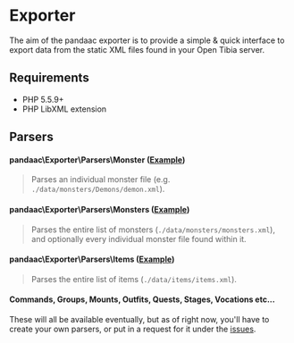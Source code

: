 # Exporter
The aim of the pandaac exporter is to provide a simple & quick interface to export data from the static XML files found in your Open Tibia server.

## Requirements
* PHP 5.5.9+
* PHP LibXML extension

## Parsers
#### pandaac\Exporter\Parsers\Monster ([Example](https://github.com/pandaac/exporter/wiki/Example:-Individual-monster-(e.g.-demon.xml)))

> Parses an individual monster file (e.g. `./data/monsters/Demons/demon.xml`).

#### pandaac\Exporter\Parsers\Monsters ([Example](https://github.com/pandaac/exporter/wiki/Example:-Monster-list-(monsters.xml)))

> Parses the entire list of monsters (`./data/monsters/monsters.xml`), and optionally every individual monster file found within it.

#### pandaac\Exporter\Parsers\Items ([Example](https://github.com/pandaac/exporter/wiki/Example:-Item-list-(items.xml)))

> Parses the entire list of items (`./data/items/items.xml`).

#### Commands, Groups, Mounts, Outfits, Quests, Stages, Vocations etc...
These will all be available eventually, but as of right now, you'll have to create your own parsers, or put in a request for it under the [issues](https://github.com/pandaac/exporter/issues).

